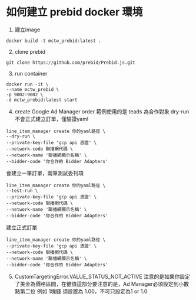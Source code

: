 # 如何建立 prebid docker 環境
1. 建立image
```
docker build -t mctw_prebid:latest .
```

2. clone prebid
```
git clone https://github.com/prebid/Prebid.js.git
```

3. run container
 ```
docker run -it \
--name mctw_prebid \
-p 9002:9002 \
-d mctw_prebid:latest start
 ```

4. create Google Ad Manager order
   範例使用的是 teads 為合作對象
   dry-run 不會正式建立訂單，僅驗證yaml
```
line_item_manager create 你的yaml路徑 \
--dry-run \
--private-key-file 'gcp api 憑證' \
--network-code 聯播網代碼 \
--network-name '聯播網顯示名稱' \
--bidder-code '你合作的 Bidder Adapters'
```

會建立一筆訂單，兩筆測試委刊項
```
line_item_manager create 你的yaml路徑 \
--test-run \
--private-key-file 'gcp api 憑證' \
--network-code 聯播網代碼 \
--network-name '聯播網顯示名稱' \
--bidder-code '你合作的 Bidder Adapters'
```
建立正式訂單
```
line_item_manager create 你的yaml路徑 \
--private-key-file 'gcp api 憑證' \
--network-code 聯播網代碼 \
--network-name '聯播網顯示名稱' \
--bidder-code '你合作的 Bidder Adapters'
```



5. CustomTargetingError.VALUE_STATUS_NOT_ACTIVE
   注意的是如果你設定了美金為價格區間，在健值這部分要注意的是，Ad Manager必須設定到小數點第二位
   例如 1塊錢 須設置為 1.00，不可只設定為1 or 1.0
